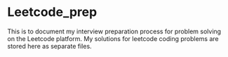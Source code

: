 # Leetcode_prep
This is to document my interview preparation process for problem solving on the Leetcode platform.
My solutions for leetcode coding problems are stored here as separate files.
